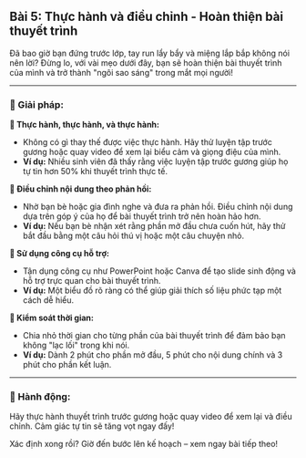 ## Bài 5: Thực hành và điều chỉnh - Hoàn thiện bài thuyết trình

Đã bao giờ bạn đứng trước lớp, tay run lẩy bẩy và miệng lắp bắp không nói nên lời? Đừng lo, với vài mẹo dưới đây, bạn sẽ hoàn thiện bài thuyết trình của mình và trở thành "ngôi sao sáng" trong mắt mọi người!

---

### 📌 Giải pháp:

**🔹 Thực hành, thực hành, và thực hành:**

- Không có gì thay thế được việc thực hành. Hãy thử luyện tập trước gương hoặc quay video để xem lại biểu cảm và giọng điệu của mình.
- **Ví dụ:** Nhiều sinh viên đã thấy rằng việc luyện tập trước gương giúp họ tự tin hơn 50% khi thuyết trình thực tế.

**🔹 Điều chỉnh nội dung theo phản hồi:**

- Nhờ bạn bè hoặc gia đình nghe và đưa ra phản hồi. Điều chỉnh nội dung dựa trên góp ý của họ để bài thuyết trình trở nên hoàn hảo hơn.
- **Ví dụ:** Nếu bạn bè nhận xét rằng phần mở đầu chưa cuốn hút, hãy thử bắt đầu bằng một câu hỏi thú vị hoặc một câu chuyện nhỏ.

**🔹 Sử dụng công cụ hỗ trợ:**

- Tận dụng công cụ như PowerPoint hoặc Canva để tạo slide sinh động và hỗ trợ trực quan cho bài thuyết trình.
- **Ví dụ:** Một biểu đồ rõ ràng có thể giúp giải thích số liệu phức tạp một cách dễ hiểu.

**🔹 Kiểm soát thời gian:**

- Chia nhỏ thời gian cho từng phần của bài thuyết trình để đảm bảo bạn không "lạc lối" trong khi nói.
- **Ví dụ:** Dành 2 phút cho phần mở đầu, 5 phút cho nội dung chính và 3 phút cho phần kết luận.

---

### 🚀 Hành động:

Hãy thực hành thuyết trình trước gương hoặc quay video để xem lại và điều chỉnh. Cảm giác tự tin sẽ tăng vọt ngay đấy!

Xác định xong rồi? Giờ đến bước lên kế hoạch – xem ngay bài tiếp theo!